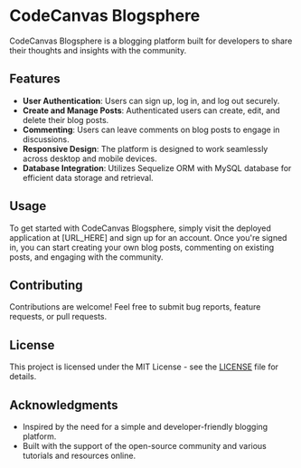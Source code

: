 # CodeCanvas Blogsphere

CodeCanvas Blogsphere is a blogging platform built for developers to share their thoughts and insights with the community.

## Features

- **User Authentication**: Users can sign up, log in, and log out securely.
- **Create and Manage Posts**: Authenticated users can create, edit, and delete their blog posts.
- **Commenting**: Users can leave comments on blog posts to engage in discussions.
- **Responsive Design**: The platform is designed to work seamlessly across desktop and mobile devices.
- **Database Integration**: Utilizes Sequelize ORM with MySQL database for efficient data storage and retrieval.

## Usage

To get started with CodeCanvas Blogsphere, simply visit the deployed application at [URL_HERE] and sign up for an account. Once you're signed in, you can start creating your own blog posts, commenting on existing posts, and engaging with the community.

## Contributing

Contributions are welcome! Feel free to submit bug reports, feature requests, or pull requests.

## License

This project is licensed under the MIT License - see the [LICENSE](LICENSE) file for details.

## Acknowledgments

- Inspired by the need for a simple and developer-friendly blogging platform.
- Built with the support of the open-source community and various tutorials and resources online.